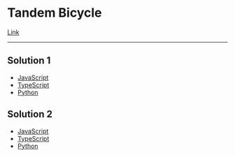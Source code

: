 # Tandem Bicycle

[Link](https://www.algoexpert.io/questions/Tandem%20Bicycle)

---

## Solution 1

- [JavaScript](./solution_1/tandem-bicycle.js)
- [TypeScript](./solution_1/tandem-bicycle.ts)
- [Python](./solution_1/tandem-bicycle.py)

## Solution 2

- [JavaScript]()
- [TypeScript]()
- [Python]()
